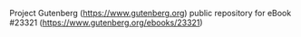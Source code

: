 Project Gutenberg (https://www.gutenberg.org) public repository for eBook #23321 (https://www.gutenberg.org/ebooks/23321)
